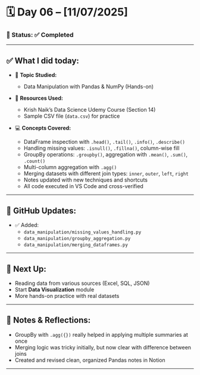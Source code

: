 # 🗓️ Day 06 – [11/07/2025]

### 📍 Status: ✅ Completed

---

## ✅ What I did today:

* 📌 **Topic Studied:**  
  - Data Manipulation with Pandas & NumPy (Hands-on)

* 📘 **Resources Used:**  
  - Krish Naik’s Data Science Udemy Course (Section 14)  
  - Sample CSV file (`data.csv`) for practice

* 💻 **Concepts Covered:**
  - DataFrame inspection with `.head()`, `.tail()`, `.info()`, `.describe()`
  - Handling missing values: `.isnull()`, `.fillna()`, column-wise fill
  - GroupBy operations: `.groupby()`, aggregation with `.mean()`, `.sum()`, `.count()`
  - Multi-column aggregation with `.agg()`
  - Merging datasets with different join types: `inner`, `outer`, `left`, `right`
  - Notes updated with new techniques and shortcuts
  - All code executed in VS Code and cross-verified

---

## 📁 GitHub Updates:

* ✅ Added:
  - `data_manipulation/missing_values_handling.py`
  - `data_manipulation/groupby_aggregation.py`
  - `data_manipulation/merging_dataframes.py`

---

## 🔄 Next Up:

* Reading data from various sources (Excel, SQL, JSON)
* Start **Data Visualization** module
* More hands-on practice with real datasets

---

## 📝 Notes & Reflections:

* GroupBy with `.agg({})` really helped in applying multiple summaries at once  
* Merging logic was tricky initially, but now clear with difference between joins  
* Created and revised clean, organized Pandas notes in Notion  
---

